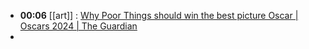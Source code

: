- **00:06** [[art]] : [Why Poor Things should win the best picture Oscar | Oscars 2024 | The Guardian](https://www.theguardian.com/film/2024/feb/29/poor-things-best-picture-oscar-emma-stone)
-